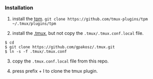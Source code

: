 
### Installation


1. install the [tpm](https://github.com/tmux-plugins/tpm).
`git clone https://github.com/tmux-plugins/tpm ~/.tmux/plugins/tpm`

2. install the [.tmux](https://github.com/gpakosz/.tmux), but not copy the `.tmux/.tmux.conf.local` file.

```
$ cd
$ git clone https://github.com/gpakosz/.tmux.git
$ ln -s -f .tmux/.tmux.conf
```

3. copy the `.tmux.conf.local` file from this repo.

4. press prefix + I to clone the tmux plugin.
